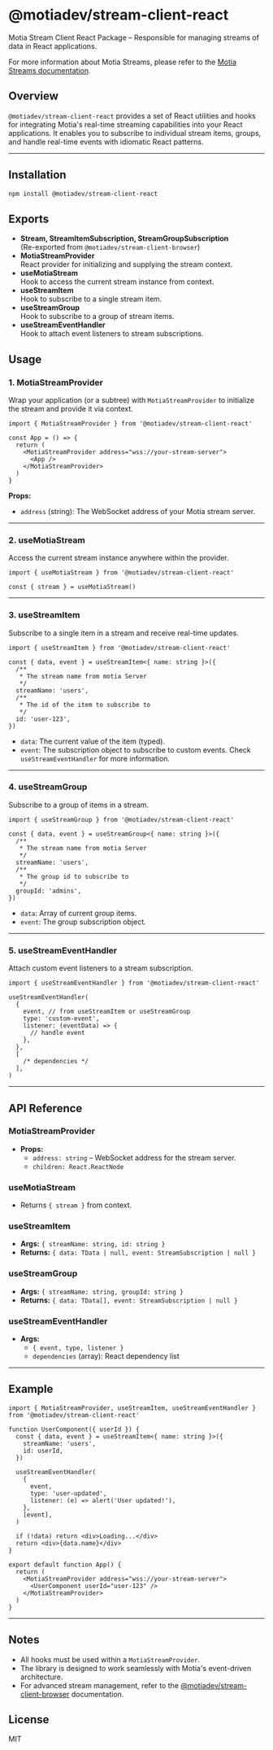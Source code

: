 # @motiadev/stream-client-react

Motia Stream Client React Package – Responsible for managing streams of data in React applications.

For more information about Motia Streams, please refer to the [Motia Streams documentation](https://motia.dev/docs).

## Overview

`@motiadev/stream-client-react` provides a set of React utilities and hooks for integrating Motia's real-time streaming capabilities into your React applications. It enables you to subscribe to individual stream items, groups, and handle real-time events with idiomatic React patterns.

---

## Installation

```bash
npm install @motiadev/stream-client-react
```

## Exports

- **Stream, StreamItemSubscription, StreamGroupSubscription**  
  (Re-exported from `@motiadev/stream-client-browser`)
- **MotiaStreamProvider**  
  React provider for initializing and supplying the stream context.
- **useMotiaStream**  
  Hook to access the current stream instance from context.
- **useStreamItem**  
  Hook to subscribe to a single stream item.
- **useStreamGroup**  
  Hook to subscribe to a group of stream items.
- **useStreamEventHandler**  
  Hook to attach event listeners to stream subscriptions.

## Usage

### 1. MotiaStreamProvider

Wrap your application (or a subtree) with `MotiaStreamProvider` to initialize the stream and provide it via context.

```tsx
import { MotiaStreamProvider } from '@motiadev/stream-client-react'

const App = () => {
  return (
    <MotiaStreamProvider address="wss://your-stream-server">
      <App />
    </MotiaStreamProvider>
  )
}
```

**Props:**

- `address` (string): The WebSocket address of your Motia stream server.

---

### 2. useMotiaStream

Access the current stream instance anywhere within the provider.

```tsx
import { useMotiaStream } from '@motiadev/stream-client-react'

const { stream } = useMotiaStream()
```

---

### 3. useStreamItem

Subscribe to a single item in a stream and receive real-time updates.

```tsx
import { useStreamItem } from '@motiadev/stream-client-react'

const { data, event } = useStreamItem<{ name: string }>({
  /**
   * The stream name from motia Server
   */
  streamName: 'users',
  /**
   * The id of the item to subscribe to
   */
  id: 'user-123',
})
```

- `data`: The current value of the item (typed).
- `event`: The subscription object to subscribe to custom events. Check `useStreamEventHandler` for more information.

---

### 4. useStreamGroup

Subscribe to a group of items in a stream.

```tsx
import { useStreamGroup } from '@motiadev/stream-client-react'

const { data, event } = useStreamGroup<{ name: string }>({
  /**
   * The stream name from motia Server
   */
  streamName: 'users',
  /**
   * The group id to subscribe to
   */
  groupId: 'admins',
})
```

- `data`: Array of current group items.
- `event`: The group subscription object.

---

### 5. useStreamEventHandler

Attach custom event listeners to a stream subscription.

```tsx
import { useStreamEventHandler } from '@motiadev/stream-client-react'

useStreamEventHandler(
  {
    event, // from useStreamItem or useStreamGroup
    type: 'custom-event',
    listener: (eventData) => {
      // handle event
    },
  },
  [
    /* dependencies */
  ],
)
```

---

## API Reference

### MotiaStreamProvider

- **Props:**
  - `address: string` – WebSocket address for the stream server.
  - `children: React.ReactNode`

### useMotiaStream

- Returns `{ stream }` from context.

### useStreamItem<TData>

- **Args:** `{ streamName: string, id: string }`
- **Returns:** `{ data: TData | null, event: StreamSubscription | null }`

### useStreamGroup<TData>

- **Args:** `{ streamName: string, groupId: string }`
- **Returns:** `{ data: TData[], event: StreamSubscription | null }`

### useStreamEventHandler

- **Args:**
  - `{ event, type, listener }`
  - `dependencies` (array): React dependency list

---

## Example

```tsx
import { MotiaStreamProvider, useStreamItem, useStreamEventHandler } from '@motiadev/stream-client-react'

function UserComponent({ userId }) {
  const { data, event } = useStreamItem<{ name: string }>({
    streamName: 'users',
    id: userId,
  })

  useStreamEventHandler(
    {
      event,
      type: 'user-updated',
      listener: (e) => alert('User updated!'),
    },
    [event],
  )

  if (!data) return <div>Loading...</div>
  return <div>{data.name}</div>
}

export default function App() {
  return (
    <MotiaStreamProvider address="wss://your-stream-server">
      <UserComponent userId="user-123" />
    </MotiaStreamProvider>
  )
}
```

---

## Notes

- All hooks must be used within a `MotiaStreamProvider`.
- The library is designed to work seamlessly with Motia's event-driven architecture.
- For advanced stream management, refer to the [@motiadev/stream-client-browser](https://www.npmjs.com/package/@motiadev/stream-client-browser) documentation.

## License

MIT
